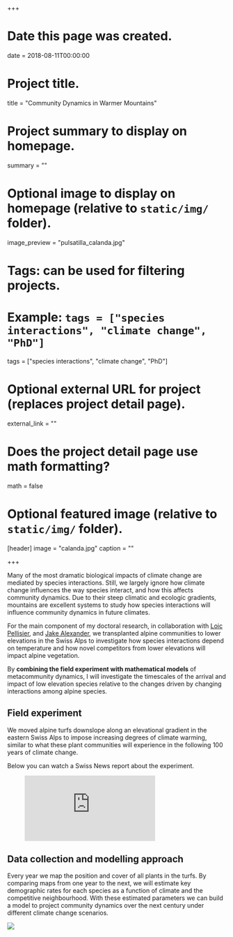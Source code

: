 +++
# Date this page was created.
date = 2018-08-11T00:00:00

# Project title.
title = "Community Dynamics in Warmer Mountains"

# Project summary to display on homepage.
summary = ""

# Optional image to display on homepage (relative to `static/img/` folder).
image_preview = "pulsatilla_calanda.jpg"

# Tags: can be used for filtering projects.
# Example: `tags = ["species interactions", "climate change", "PhD"]`
tags = ["species interactions", "climate change", "PhD"]

# Optional external URL for project (replaces project detail page).
external_link = ""

# Does the project detail page use math formatting?
math = false

# Optional featured image (relative to `static/img/` folder).
[header]
image = "calanda.jpg"
caption = ""

+++

Many of the most dramatic biological impacts of climate change are mediated by species interactions. Still, we largely ignore how climate change influences the way species interact, and how this affects community dynamics. Due to their steep climatic and ecologic gradients, mountains are excellent systems to study how species interactions will influence community dynamics in future climates. 

For the main component of my doctoral research, in collaboration with [Loic Pellisier](http://www.landecology.ethz.ch/the-group/people/loic-pellissier.html), and [Jake Alexander](https://alexanderecology.weebly.com/), we transplanted alpine communities to lower elevations in the Swiss Alps to investigate how species interactions depend on temperature and how novel competitors from lower elevations will impact alpine vegetation. 

By **combining the field experiment with mathematical models** of metacommunity dynamics, I will investigate the timescales of the arrival and impact of low elevation species relative to the changes driven by changing interactions among alpine species. 

## Field experiment

We moved alpine turfs downslope along an elevational gradient in the eastern Swiss Alps to impose increasing degrees of climate warming, similar to what these plant communities will experience in the following 100 years of climate change.

Below you can watch a Swiss News report about the experiment. 

<!-- blank line -->
<figure class="video_container">
  <iframe src="https://www.youtube.com/embed/-aKZhiICIRY" frameborder="0" allowfullscreen="true"> </iframe>
</figure>
<!-- blank line -->

## Data collection and modelling approach

Every year we map the position and cover of all plants in the turfs. By comparing maps from one year to the next, we will estimate key demographic rates for each species as a function of climate and the competitive neighbourhood. With these estimated parameters we can build a model to project community dynamics over the next century under different climate change scenarios.

![](https://sblock.weebly.com/uploads/9/5/0/0/9500225/fig-1-method-v4_orig.png)
